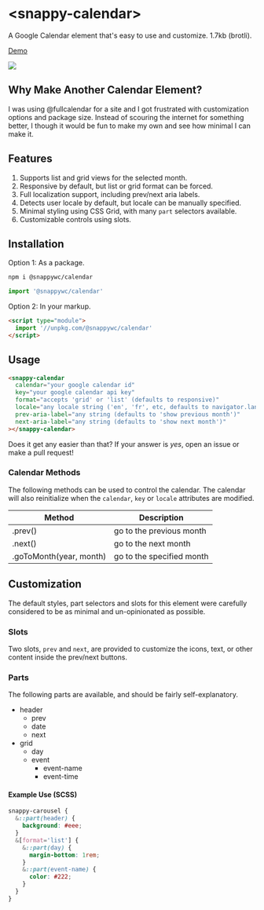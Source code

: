 # &lt;snappy-calendar&gt;

A Google Calendar element that's easy to use and customize. 1.7kb (brotli).

[Demo](https://codepen.io/kaina/pen/MWQmPQX?editors=0010)

![](https://github.com/kaina-agency/snappy/blob/main/screenshots/snappy-calendar.png?raw=true)

## Why Make Another Calendar Element?

I was using @fullcalendar for a site and I got frustrated with customization options and package size. Instead of scouring the internet for something better, I though it would be fun to make my own and see how minimal I can make it.

## Features

1. Supports list and grid views for the selected month.
2. Responsive by default, but list or grid format can be forced.
3. Full localization support, including prev/next aria labels.
4. Detects user locale by default, but locale can be manually specified.
5. Minimal styling using CSS Grid, with many `part` selectors available.
6. Customizable controls using slots.

## Installation

Option 1: As a package.

```sh
npm i @snappywc/calendar
```

```js
import '@snappywc/calendar'
```

Option 2: In your markup.

```html
<script type="module">
  import '//unpkg.com/@snappywc/calendar'
</script>
```

## Usage

```html
<snappy-calendar
  calendar="your google calendar id"
  key="your google calendar api key"
  format="accepts 'grid' or 'list' (defaults to responsive)"
  locale="any locale string ('en', 'fr', etc, defaults to navigator.language)"
  prev-aria-label="any string (defaults to 'show previous month')"
  next-aria-label="any string (defaults to 'show next month')"
></snappy-calendar>
```

Does it get any easier than that? If your answer is _yes_, open an issue or make a pull request!

### Calendar Methods

The following methods can be used to control the calendar. The calendar will also reinitialize when the `calendar`, `key` or `locale` attributes are modified.

| Method                  | Description               |
| ----------------------- | ------------------------- |
| .prev()                 | go to the previous month  |
| .next()                 | go to the next month      |
| .goToMonth(year, month) | go to the specified month |

## Customization

The default styles, part selectors and slots for this element were carefully considered to be as minimal and un-opinionated as possible.

### Slots

Two slots, `prev` and `next`, are provided to customize the icons, text, or other content inside the prev/next buttons.

### Parts

The following parts are available, and should be fairly self-explanatory.

- header
  - prev
  - date
  - next
- grid
  - day
  - event
    - event-name
    - event-time

#### Example Use (SCSS)

```scss
snappy-carousel {
  &::part(header) {
    background: #eee;
  }
  &[format='list'] {
    &::part(day) {
      margin-bottom: 1rem;
    }
    &::part(event-name) {
      color: #222;
    }
  }
}
```
